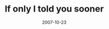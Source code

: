 ---
layout: base.njk
title : 'If only I told you sooner' 
view_title : 'If only I told you sooner' 
year : '2007' 
date : '2007-10-23' 
img_file : '/drawing/ifonlyitoldyousooner.png' 
html_file : 'ifonlyitoldyousooner' 
next_html : 'shesmyflame.html' 
year_order : '218' 
permalink : "title/{{html_file}}.html"
---
